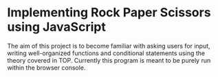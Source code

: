 # Implementing Rock Paper Scissors using JavaScript
The aim of this project is to become familiar with asking users for input, writing well-organized functions and conditional statements using the theory covered in TOP.
Currently this program is meant to be purely run within the browser console. 